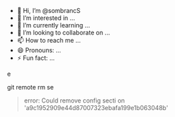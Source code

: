 - 👋 Hi, I’m @sombrancS
- 👀 I’m interested in ...
- 🌱 I’m currently learning ...
- 💞️ I’m looking to collaborate on ...
- 📫 How to reach me ...
- 😄 Pronouns: ...
- ⚡ Fun fact: ...

<!---
sombrancS/sombrancS is a ✨ special ✨ repository because its `README.md` (this file) appears on your GitHub profile.
You can click the Preview link to take a look at your changes.
--->e
git remote rm se
> error: Could remove config secti
> on 'a9c1952909e44d87007323ebafa199e1b063048b'

